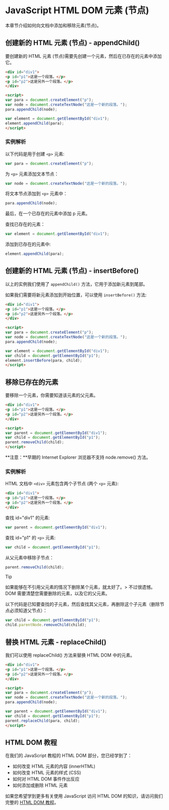 # JavaScript HTML DOM 元素 (节点)

本章节介绍如何向文档中添加和移除元素(节点)。

## 创建新的 HTML 元素 (节点) - appendChild()

要创建新的 HTML 元素 (节点)需要先创建一个元素，然后在已存在的元素中添加它。

<!--sec data-title="实例" data-filename="js_dom_elementcreate" ces-->
```html
<div id="div1">
<p id="p1">这是一个段落。</p>
<p id="p2">这是另外一个段落。</p>
</div>

<script>
var para = document.createElement("p");
var node = document.createTextNode("这是一个新的段落。");
para.appendChild(node);

var element = document.getElementById("div1");
element.appendChild(para);
</script>
```
<!--endsec-->

### 实例解析

以下代码是用于创建 `<p>` 元素:

```javascript
var para = document.createElement("p");
```

为 `<p>` 元素添加文本节点：

```javascript
var node = document.createTextNode("这是一个新的段落。");
```

将文本节点添加到 `<p>` 元素中：

```javascript
para.appendChild(node);
```

最后，在一个已存在的元素中添加 p 元素。

查找已存在的元素：

```javascript
var element = document.getElementById("div1");
```

添加到已存在的元素中:

```javascript
element.appendChild(para);
```

## 创建新的 HTML 元素 (节点) -  insertBefore()

以上的实例我们使用了 `appendChild()` 方法，它用于添加新元素到尾部。

如果我们需要将新元素添加到开始位置，可以使用 `insertBefore()` 方法:

<!--sec data-title="实例" data-filename="js_dom_elementcreate2" ces-->
```html
<div id="div1">
<p id="p1">这是一个段落。</p>
<p id="p2">这是另外一个段落。</p>
</div>

<script>
var para = document.createElement("p");
var node = document.createTextNode("这是一个新的段落。");
para.appendChild(node);

var element = document.getElementById("div1");
var child = document.getElementById("p1");
element.insertBefore(para, child);
</script>
```
<!--endsec-->

## 移除已存在的元素

要移除一个元素，你需要知道该元素的父元素。

<!--sec data-title="实例" data-filename="js_dom_elementremove" ces-->
```html
<div id="div1">
<p id="p1">这是一个段落。</p>
<p id="p2">这是另外一个段落。</p>
</div>

<script>
var parent = document.getElementById("div1");
var child = document.getElementById("p1");
parent.removeChild(child);
</script>
```
<!--endsec-->

**注意：**早期的 Internet Explorer 浏览器不支持 node.remove() 方法。

### 实例解析

HTML 文档中 `<div>` 元素包含两个子节点 (两个 `<p>` 元素):

```html
<div id="div1">
<p id="p1">这是一个段落。</p>
<p id="p2">这是另外一个段落。</p>
</div>
```

查找 id="div1" 的元素:

```javascript
var parent = document.getElementById("div1");
```

查找 id="p1" 的 `<p>` 元素:

```javascript
var child = document.getElementById("p1");
```

从父元素中移除子节点：

```javascript
parent.removeChild(child);
```

> [!TIP]
> 如果能够在不引用父元素的情况下删除某个元素，就太好了。> 不过很遗憾。DOM 需要清楚您需要删除的元素，以及它的父元素。

以下代码是已知要查找的子元素，然后查找其父元素，再删除这个子元素（删除节点必须知道父节点）：

```javascript
var child = document.getElementById("p1");
child.parentNode.removeChild(child);
```

## 替换 HTML 元素 - replaceChild()

我们可以使用 replaceChild()  方法来替换 HTML DOM 中的元素。

<!--sec data-title="实例" data-filename="js_dom_elementreplace" ces-->
```html
<div id="div1">
<p id="p1">这是一个段落。</p>
<p id="p2">这是另外一个段落。</p>
</div>

<script>
var para = document.createElement("p");
var node = document.createTextNode("这是一个新的段落。");
para.appendChild(node);

var parent = document.getElementById("div1");
var child = document.getElementById("p1");
parent.replaceChild(para, child);
</script>
```
<!--endsec-->

## HTML DOM 教程

在我们的 JavaScript 教程的 HTML DOM 部分，您已经学到了：

- 如何改变 HTML 元素的内容 (innerHTML)
- 如何改变 HTML 元素的样式 (CSS)
- 如何对 HTML DOM 事件作出反应
- 如何添加或删除 HTML 元素

如果您希望学到更多有关使用 JavaScript 访问 HTML DOM 的知识，请访问我们完整的 <a title="html dom 教程" href="../htmldom/htmldom-tutorial.html">HTML DOM 教程</a>。